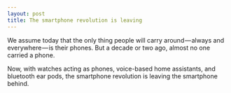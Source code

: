 ```yaml
---
layout: post
title: The smartphone revolution is leaving
---
```


We assume today that the only thing people will carry around — always and everywhere — is their phones. But a decade or two ago, almost no one carried a phone.

Now, with watches acting as phones, voice-based home assistants, and bluetooth ear pods, the smartphone revolution is leaving the smartphone behind.

